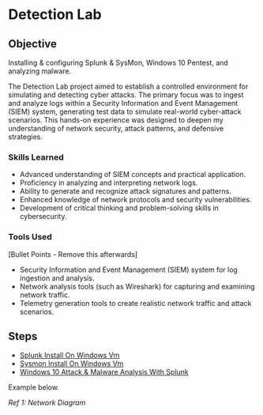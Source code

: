 # Detection Lab

## Objective
Installing & configuring Splunk & SysMon, Windows 10 Pentest, and analyzing malware.

The Detection Lab project aimed to establish a controlled environment for simulating and detecting cyber attacks. The primary focus was to ingest and analyze logs within a Security Information and Event Management (SIEM) system, generating test data to simulate real-world cyber-attack scenarios. This hands-on experience was designed to deepen my understanding of network security, attack patterns, and defensive strategies.

### Skills Learned

- Advanced understanding of SIEM concepts and practical application.
- Proficiency in analyzing and interpreting network logs.
- Ability to generate and recognize attack signatures and patterns.
- Enhanced knowledge of network protocols and security vulnerabilities.
- Development of critical thinking and problem-solving skills in cybersecurity.

### Tools Used
[Bullet Points - Remove this afterwards]

- Security Information and Event Management (SIEM) system for log ingestion and analysis.
- Network analysis tools (such as Wireshark) for capturing and examining network traffic.
- Telemetry generation tools to create realistic network traffic and attack scenarios.

## Steps
- <a href="https://vimeo.com/987409629?share=copy">Splunk Install On Windows Vm</a>
- <a href="https://vimeo.com/987412215">Sysmon Install On Windows Vm</a>
- <a href="https://vimeo.com/987414727">Windows 10 Attack & Malware Analysis With Splunk </a>


Example below.

*Ref 1: Network Diagram*
